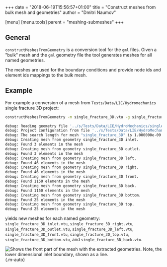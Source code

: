 +++
date = "2018-06-19T15:56:57+01:00"
title = "Construct meshes from bulk mesh and geometries"
author = "Dmitri Naumov"

[menu]
  [menu.tools]
    parent = "meshing-submeshes"
+++

## General

`constructMeshesFromGeometry` is a conversion tool for the `gml` files.  Given a
"bulk" mesh and the `gml` geometry file the tool generates meshes for all named
geometries.

The meshes are used for the boundary conditions and provide node ids and element
ids mappings to the bulk mesh.

## Example

For example a conversion of a mesh from `Tests/Data/LIE/Hydromechanics` single
fracture 3D project:

```bash
constructMeshesFromGeometry -m single_fracture_3D.vtu -g single_fracture_3D.gml

debug: Reading geometry file '../s/Tests/Data/LIE/HydroMechanics/single_fracture_3D.gml'.
debug: Project configuration from file '../s/Tests/Data/LIE/HydroMechanics/single_fracture_3D.gml' read.
debug: The search length for mesh "single_fracture_3D" is 1.000000e-09.
debug: Creating mesh from geometry single_fracture_3D inlet.
debug: Found 3 elements in the mesh
debug: Creating mesh from geometry single_fracture_3D outlet.
debug: Found 3 elements in the mesh
debug: Creating mesh from geometry single_fracture_3D left.
debug: Found 46 elements in the mesh
debug: Creating mesh from geometry single_fracture_3D right.
debug: Found 46 elements in the mesh
debug: Creating mesh from geometry single_fracture_3D front.
debug: Found 1150 elements in the mesh
debug: Creating mesh from geometry single_fracture_3D back.
debug: Found 1150 elements in the mesh
debug: Creating mesh from geometry single_fracture_3D bottom.
debug: Found 25 elements in the mesh
debug: Creating mesh from geometry single_fracture_3D top.
debug: Found 25 elements in the mesh
```

yields new meshes for each named geometry: `single_fracture_3D_inlet.vtu`,
`single_fracture_3D_right.vtu`, `single_fracture_3D_outlet.vtu`,
`single_fracture_3D_left.vtu`, `single_fracture_3D_front.vtu`,
`single_fracture_3D_top.vtu`, `single_fracture_3D_bottom.vtu`, and
`single_fracture_3D_back.vtu`.

![Shows the front part of the mesh with the extracted geometries. Note,
the lower dimensional inlet boundary, shown as a line.](single_fracture_3D_geometries.png){.m-auto}
